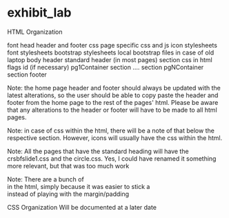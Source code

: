 # exhibit_lab

HTML Organization

font
head
  header and footer css
  page specific css and js
  icon stylesheets
  font stylesheets
  bootstrap stylesheets
  local bootstrap files in case of old laptop
body
  header
  standard header (in most pages)
  section
    css in html flags
    id (if necessary)
      pg1Container
  section
  ....
  section
    pgNContainer
  section
  footer

Note: the home page header and footer should always be updated with the latest
alterations, so the user should be able to copy paste the header and footer from
the home page to the rest of the pages' html. Please be aware that any alterations
to the header or footer will have to be made to all html pages.

Note: in case of css within the html, there will be a note of that below the respective
section. However, icons will usually have the css within the html.

Note: All the pages that have the standard heading will have the crsbfslide1.css and the circle.css. Yes, I could have renamed it something more relevant, but that was too much work

Note: There are a bunch of <br> in the html, simply because it was easier to stick a <br> instead of playing with the margin/padding

CSS Organization
Will be documented at a later date
